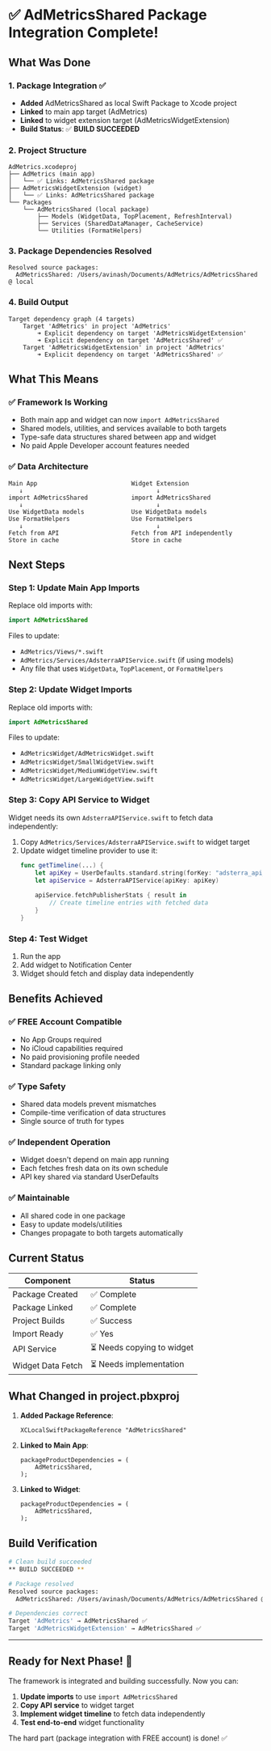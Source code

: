 # ✅ AdMetricsShared Package Integration Complete!

## What Was Done

### 1. Package Integration ✅
- **Added** AdMetricsShared as local Swift Package to Xcode project
- **Linked** to main app target (AdMetrics)
- **Linked** to widget extension target (AdMetricsWidgetExtension)
- **Build Status**: ✅ **BUILD SUCCEEDED**

### 2. Project Structure
```
AdMetrics.xcodeproj
├── AdMetrics (main app)
│   └── ✅ Links: AdMetricsShared package
├── AdMetricsWidgetExtension (widget)
│   └── ✅ Links: AdMetricsShared package
└── Packages
    └── AdMetricsShared (local package)
        ├── Models (WidgetData, TopPlacement, RefreshInterval)
        ├── Services (SharedDataManager, CacheService)  
        └── Utilities (FormatHelpers)
```

### 3. Package Dependencies Resolved
```
Resolved source packages:
  AdMetricsShared: /Users/avinash/Documents/AdMetrics/AdMetricsShared @ local
```

### 4. Build Output
```
Target dependency graph (4 targets)
    Target 'AdMetrics' in project 'AdMetrics'
        ➜ Explicit dependency on target 'AdMetricsWidgetExtension'
        ➜ Explicit dependency on target 'AdMetricsShared' ✅
    Target 'AdMetricsWidgetExtension' in project 'AdMetrics'
        ➜ Explicit dependency on target 'AdMetricsShared' ✅
```

## What This Means

### ✅ Framework Is Working
- Both main app and widget can now `import AdMetricsShared`
- Shared models, utilities, and services available to both targets
- Type-safe data structures shared between app and widget
- No paid Apple Developer account features needed

### ✅ Data Architecture
```
Main App                          Widget Extension
   ↓                                     ↓
import AdMetricsShared            import AdMetricsShared
   ↓                                     ↓
Use WidgetData models             Use WidgetData models
Use FormatHelpers                 Use FormatHelpers
   ↓                                     ↓
Fetch from API                    Fetch from API independently
Store in cache                    Store in cache
```

## Next Steps

### Step 1: Update Main App Imports
Replace old imports with:
```swift
import AdMetricsShared
```

Files to update:
- `AdMetrics/Views/*.swift`
- `AdMetrics/Services/AdsterraAPIService.swift` (if using models)
- Any file that uses `WidgetData`, `TopPlacement`, or `FormatHelpers`

### Step 2: Update Widget Imports  
Replace old imports with:
```swift
import AdMetricsShared
```

Files to update:
- `AdMetricsWidget/AdMetricsWidget.swift`
- `AdMetricsWidget/SmallWidgetView.swift`
- `AdMetricsWidget/MediumWidgetView.swift`
- `AdMetricsWidget/LargeWidgetView.swift`

### Step 3: Copy API Service to Widget
Widget needs its own `AdsterraAPIService.swift` to fetch data independently:

1. Copy `AdMetrics/Services/AdsterraAPIService.swift` to widget target
2. Update widget timeline provider to use it:
   ```swift
   func getTimeline(...) {
       let apiKey = UserDefaults.standard.string(forKey: "adsterra_api_key") ?? ""
       let apiService = AdsterraAPIService(apiKey: apiKey)
       
       apiService.fetchPublisherStats { result in
           // Create timeline entries with fetched data
       }
   }
   ```

### Step 4: Test Widget
1. Run the app
2. Add widget to Notification Center
3. Widget should fetch and display data independently

## Benefits Achieved

### ✅ FREE Account Compatible
- No App Groups required
- No iCloud capabilities required
- No paid provisioning profile needed
- Standard package linking only

### ✅ Type Safety
- Shared data models prevent mismatches
- Compile-time verification of data structures
- Single source of truth for types

### ✅ Independent Operation
- Widget doesn't depend on main app running
- Each fetches fresh data on its own schedule
- API key shared via standard UserDefaults

### ✅ Maintainable
- All shared code in one package
- Easy to update models/utilities
- Changes propagate to both targets automatically

## Current Status

| Component | Status |
|-----------|--------|
| Package Created | ✅ Complete |
| Package Linked | ✅ Complete |
| Project Builds | ✅ Success |
| Import Ready | ✅ Yes |
| API Service | ⏳ Needs copying to widget |
| Widget Data Fetch | ⏳ Needs implementation |

## What Changed in project.pbxproj

1. **Added Package Reference**:
   ```
   XCLocalSwiftPackageReference "AdMetricsShared"
   ```

2. **Linked to Main App**:
   ```
   packageProductDependencies = (
       AdMetricsShared,
   );
   ```

3. **Linked to Widget**:
   ```
   packageProductDependencies = (
       AdMetricsShared,
   );
   ```

## Build Verification

```bash
# Clean build succeeded
** BUILD SUCCEEDED **

# Package resolved
Resolved source packages:
  AdMetricsShared: /Users/avinash/Documents/AdMetrics/AdMetricsShared @ local

# Dependencies correct
Target 'AdMetrics' → AdMetricsShared ✅
Target 'AdMetricsWidgetExtension' → AdMetricsShared ✅
```

---

## Ready for Next Phase! 🚀

The framework is integrated and building successfully. Now you can:

1. **Update imports** to use `import AdMetricsShared`
2. **Copy API service** to widget target
3. **Implement widget timeline** to fetch data independently
4. **Test end-to-end** widget functionality

The hard part (package integration with FREE account) is done! ✅
